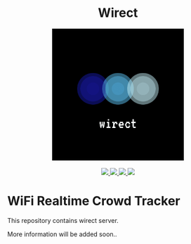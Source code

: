 <h1 align="center">Wirect</h1>

<p align="center">
  <img height="300px" src="logo.png">
</p>

<p align="center">
  <a href="https://travis-ci.org/cyucelen/wirect">
    <img src="https://travis-ci.org/cyucelen/wirect.svg?branch=master" />
  </a>
  <a href="https://codecov.io/gh/cyucelen/wirect">
    <img src="https://codecov.io/gh/cyucelen/wirect/branch/master/graph/badge.svg" />
  </a>
  <a href="https://goreportcard.com/report/github.com/cyucelen/wirect">
    <img src="https://goreportcard.com/badge/github.com/cyucelen/wirect" />
  </a>
  <a href="https://github.com/cyucelen/wirect/blob/master/LICENSE">
    <img src="https://img.shields.io/github/license/cyucelen/wirect.svg">
  </a>
</p>

# WiFi Realtime Crowd Tracker

This repository contains wirect server.

More information will be added soon..


